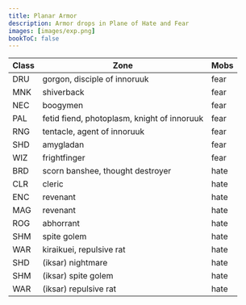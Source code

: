 ```yaml
---
title: Planar Armor
description: Armor drops in Plane of Hate and Fear
images: [images/exp.png]
bookToC: false
---
```


Class|Zone|Mobs
---|---|---
DRU|gorgon, disciple of innoruuk|fear
MNK|shiverback|fear
NEC|boogymen|fear
PAL|fetid fiend, photoplasm, knight of innoruuk|fear
RNG|tentacle, agent of innoruuk|fear
SHD|amygladan|fear
WIZ|frightfinger|fear
BRD|scorn banshee, thought destroyer|hate
CLR|cleric|hate
ENC|revenant|hate
MAG|revenant|hate
ROG|abhorrant|hate
SHM|spite golem|hate
WAR|kiraikuei, repulsive rat|hate
SHD|(iksar) nightmare|hate
SHM|(iksar) spite golem|hate
WAR|(iksar) repulsive rat|hate



